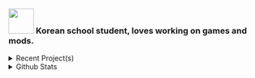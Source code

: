 ### <img src = "mindy2.png" width="50" height="50"> Korean school student, loves working on games and mods.

<details>
  <summary>Recent Project(s)</summary>
  
  [![Readme Card](https://github-readme-stats.vercel.app/api/pin/?username=AvantTeam&repo=MochiRun)](https://github.com/AvantTeam/MochiRun)
  [![Readme Card](https://github-readme-stats.vercel.app/api/pin/?username=sk7725&repo=Platonico)](https://github.com/sk7725/Platonico)
</details>

<details>
  <summary>Github Stats</summary>
  
  ![Github Stats](https://github-readme-stats-sk.vercel.app/api?username=sk7725&count_private=true&show_icons=true&include_all_commits=true&hide_border=true&count_private=true&theme=gotham&title_color=ffaaff&text_color=77ddff)
  ![Top Languages](https://github-readme-stats-sk.vercel.app/api/top-langs/?username=sk7725&show_icons=true&include_all_commits=true&hide_border=true&count_private=true&theme=gotham&langs_count=4&layout=compact&title_color=ffaaff&text_color=77ddff)
  [![trophy](https://github-profile-trophy.vercel.app/?username=sk7725&no-frame=true&theme=darkhub&rank=SECRET,SSS,SS,S,AAA,AA,A,B,C)](https://github.com/ryo-ma/github-profile-trophy)
</details>
